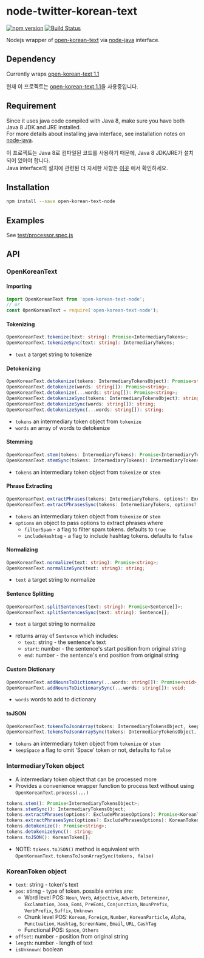 # node-twitter-korean-text

[![npm version](https://badge.fury.io/js/node-twitter-korean-text.svg)](https://www.npmjs.com/package/node-twitter-korean-text)
[![Build Status](https://travis-ci.org/rokoroku/node-twitter-korean-text.svg?branch=travis-ci)](https://travis-ci.org/rokoroku/node-twitter-korean-text)

Nodejs wrapper of [open-korean-text](https://github.com/open-korean-text/open-korean-text) via [node-java](https://github.com/joeferner/node-java) interface.

## Dependency

Currently wraps [open-korean-text 1.1](https://github.com/open-korean-text/open-korean-text/releases/tag/open-korean-text-1.1)

현재 이 프로젝트는 [open-korean-text 1.1](https://github.com/open-korean-text/open-korean-text/releases/tag/open-korean-text-1.1)을 사용중입니다.


## Requirement

Since it uses java code compiled with Java 8, make sure you have both Java 8 JDK and JRE installed.  
For more details about installing java interface, see installation notes on [node-java](https://github.com/joeferner/node-java#installation).

이 프로젝트는 Java 8로 컴파일된 코드를 사용하기 때문에, Java 8 JDK/JRE가 설치되어 있어야 합니다.  
Java interface의 설치에 관련된 더 자세한 사항은 [이곳](https://github.com/joeferner/node-java#installation) 에서 확인하세요.

## Installation

```bash
npm install --save open-korean-text-node
```

## Examples

See [test/processor.spec.js](./test/processor.spec.js)

## API

### OpenKoreanText

#### Importing

```typescript
import OpenKoreanText from 'open-korean-text-node';
// or
const OpenKoreanText = require('open-korean-text-node');
```

#### Tokenizing

```typescript
OpenKoreanText.tokenize(text: string): Promise<IntermediaryTokens>;
OpenKoreanText.tokenizeSync(text: string): IntermediaryTokens;
```

- `text` a target string to tokenize

#### Detokenizing

```typescript
OpenKoreanText.detokenize(tokens: IntermediaryTokensObject): Promise<string>;
OpenKoreanText.detokenize(words: string[]): Promise<string>;
OpenKoreanText.detokenize(...words: string[]): Promise<string>;
OpenKoreanText.detokenizeSync(tokens: IntermediaryTokensObject): string;
OpenKoreanText.detokenizeSync(words: string[]): string;
OpenKoreanText.detokenizeSync(...words: string[]): string;
```

- `tokens` an intermediary token object from `tokenize`
- `words` an array of words to detokenize

#### Stemming

```typescript
OpenKoreanText.stem(tokens: IntermediaryTokens): Promise<IntermediaryTokens>;
OpenKoreanText.stemSync(tokens: IntermediaryTokens): IntermediaryTokens;
```

- `tokens` an intermediary token object from `tokenize` or `stem`

#### Phrase Extracting

```typescript
OpenKoreanText.extractPhrases(tokens: IntermediaryTokens, options?: ExcludePhrasesOptions): Promise<KoreanToken>;
OpenKoreanText.extractPhrasesSync(tokens: IntermediaryTokens, options?: ExcludePhrasesOptions): KoreanToken;
```

- `tokens` an intermediary token object from `tokenize` or `stem`
- `options` an object to pass options to extract phrases where
  - `filterSpam` - a flag to filter spam tokens. defaults to `true`
  - `includeHashtag` - a flag to include hashtag tokens. defaults to `false`

#### Normalizing

```typescript
OpenKoreanText.normalize(text: string): Promise<string>;
OpenKoreanText.normalizeSync(text: string): string;
```

- `text` a target string to normalize

#### Sentence Splitting

```typescript
OpenKoreanText.splitSentences(text: string): Promise<Sentence[]>;
OpenKoreanText.splitSentencesSync(text: string): Sentence[];
```

- `text` a target string to normalize
* returns array of `Sentence` which includes:
  * `text`: string - the sentence's text
  * `start`: number - the sentence's start position from original string
  * `end`: number - the sentence's end position from original string

#### Custom Dictionary

```typescript
OpenKoreanText.addNounsToDictionary(...words: string[]): Promise<void>;
OpenKoreanText.addNounsToDictionarySync(...words: string[]): void;
```

- `words` words to add to dictionary

#### toJSON

```typescript
OpenKoreanText.tokensToJsonArray(tokens: IntermediaryTokensObject, keepSpace?: boolean): Promise<KoreanToken[]>;
OpenKoreanText.tokensToJsonArraySync(tokens: IntermediaryTokensObject, keepSpace?: boolean): KoreanToken[];
```

- `tokens` an intermediary token object from `tokenize` or `stem`
- `keepSpace` a flag to omit 'Space' token or not, defaults to `false`

### **IntermediaryToken** object

- A intermediary token object that can be processed more
- Provides a convenience wrapper function to process text without using `OpenKoreanText.process(...)`

```typescript
tokens.stem(): Promise<IntermediaryTokensObject>;
tokens.stemSync(): IntermediaryTokensObject;
tokens.extractPhrases(options?: ExcludePhrasesOptions): Promise<KoreanToken>;
tokens.extractPhrasesSync(options?: ExcludePhrasesOptions): KoreanToken;
tokens.detokenize(): Promise<string>;
tokens.detokenizeSync(): string;
tokens.toJSON(): KoreanToken[];
```

- NOTE: `tokens.toJSON()` method is equivalent with `OpenKoreanText.tokensToJsonArraySync(tokens, false)`

### **KoreanToken** object

- `text`: string - token's text
- `pos`: stirng - type of token. possible entries are:
  - Word level POS:
    `Noun`, `Verb`, `Adjective`,
    `Adverb`, `Determiner`, `Exclamation`,
    `Josa`, `Eomi`, `PreEomi`, `Conjunction`,
    `NounPrefix`, `VerbPrefix`, `Suffix`, `Unknown`
  - Chunk level POS:
    `Korean`, `Foreign`, `Number`, `KoreanParticle`, `Alpha`,
    `Punctuation`, `Hashtag`, `ScreenName`,
    `Email`, `URL`, `CashTag`
  - Functional POS:
    `Space`, `Others`
- `offset`: number - position from original string
- `length`: number - length of text
- `isUnknown`: boolean
